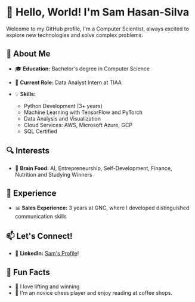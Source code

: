 # 👋 Hello, World! I'm Sam Hasan-Silva

Welcome to my GitHub profile, I'm a Computer Scientist, always excited to explore new technologies and solve complex problems.

## 🚀 About Me

- 🎓 **Education:** Bachelor's degree in Computer Science
- 💼 **Current Role:** Data Analyst Intern at TIAA
  
- 💡 **Skills:**
  - Python Development (3+ years)
  - Machine Learning with TensorFlow and PyTorch
  - Data Analysis and Visualization
  - Cloud Services: AWS, Microsoft Azure, GCP
  - SQL Certified


## 🔍 Interests

- 🧠 **Brain Food:** AI, Entrepreneurship, Self-Development, Finance, Nutrition and Studying Winners

## 💪 Experience

- 📊 **Sales Experience:** 3 years at GNC, where I developed distinguished communication skills

## 📫 Let's Connect!
- 💼 **LinkedIn:** [Sam's Profile](https://www.linkedin.com/in/sammy-hasan-silva/)!

## 🌱 Fun Facts
- 🚴 I love lifting and winning
- 🎨 I'm an novice chess player and enjoy reading at coffee shops.


